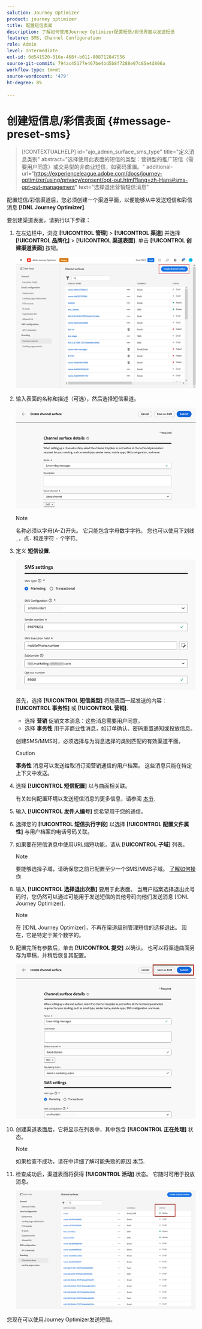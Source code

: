 ```yaml
---
solution: Journey Optimizer
product: journey optimizer
title: 配置短信表面
description: 了解如何使用Journey Optimizer配置短信/彩信界面以发送短信
feature: SMS, Channel Configuration
role: Admin
level: Intermediate
exl-id: 0d541520-016e-468f-b011-808712847556
source-git-commit: 794ac45177e467be4bd5b8f7288e07c85e4d806a
workflow-type: tm+mt
source-wordcount: '479'
ht-degree: 8%

---
```


# 创建短信息/彩信表面 {#message-preset-sms}

>[!CONTEXTUALHELP]
>id="ajo_admin_surface_sms_type"
>title="定义消息类别"
>abstract="选择使用此表面的短信的类型：营销型的推广短信（需要用户同意）或交易型的非商业短信，如密码重置。"
>additional-url="https://experienceleague.adobe.com/docs/journey-optimizer/using/privacy/consent/opt-out.html?lang=zh-Hans#sms-opt-out-management" text="选择退出营销短信消息"

配置短信/彩信渠道后，您必须创建一个渠道平面，以便能够从中发送短信和彩信消息 **[!DNL Journey Optimizer]**.

要创建渠道表面，请执行以下步骤：

1. 在左边栏中，浏览 **[!UICONTROL 管理]** > **[!UICONTROL 渠道]** 并选择 **[!UICONTROL 品牌化]** > **[!UICONTROL 渠道表面]**. 单击 **[!UICONTROL 创建渠道表面]** 按钮。

   ![](assets/preset-create.png)

1. 输入表面的名称和描述（可选），然后选择短信渠道。

   ![](assets/sms-create-surface.png)

   >[!NOTE]
   >
   > 名称必须以字母(A-Z)开头。 它只能包含字母数字字符。 您也可以使用下划线 `_`，点`.` 和连字符 `-` 个字符。

1. 定义 **短信设置**.

   ![](assets/sms-surface-settings.png)

   首先，选择 **[!UICONTROL 短信类型]** 将随表面一起发送的内容： **[!UICONTROL 事务性]** 或 **[!UICONTROL 营销]**.

   * 选择 **营销** 促销文本消息：这些消息需要用户同意。
   * 选择 **事务性** 用于非商业性消息，如订单确认、密码重置通知或投放信息。

   创建SMS/MMS时，必须选择与为消息选择的类别匹配的有效渠道平面。

   >[!CAUTION]
   >
   >**事务性** 消息可以发送给取消订阅营销通信的用户档案。 这些消息只能在特定上下文中发送。

1. 选择 **[!UICONTROL 短信配置]** 以与曲面相关联。

   有关如何配置环境以发送短信消息的更多信息，请参阅 [本节](#create-api).

1. 输入 **[!UICONTROL 发件人编号]** 您&#x200B;希望用于您的通信。

1. 选择您的 **[!UICONTROL 短信执行字段]** 以选择 **[!UICONTROL 配置文件属性]** 与用户档案的电话号码关联。

1. 如果要在短信消息中使用URL缩短功能，请从 **[!UICONTROL 子域]** 列表。

   >[!NOTE]
   >
   >要能够选择子域，请确保您之前已配置至少一个SMS/MMS子域。 [了解如何操作](sms-subdomains.md)

1. 输入 **[!UICONTROL 选择退出次数]** 要用于此表面。 当用户档案选择退出此号码时，您仍然可以通过可能用于发送短信的其他号码向他们发送消息 [!DNL Journey Optimizer].

   >[!NOTE]
   >
   >在 [!DNL Journey Optimizer]，不再在渠道级别管理短信的选择退出。 现在，它是特定于某个数字的。

1. 配置完所有参数后，单击 **[!UICONTROL 提交]** 以确认。 也可以将渠道曲面另存为草稿，并稍后恢复其配置。

   ![](assets/sms-submit-surface.png)

1. 创建渠道表面后，它将显示在列表中，其中包含 **[!UICONTROL 正在处理]** 状态。

   >[!NOTE]
   >
   >如果检查不成功，请在中详细了解可能失败的原因 [本节](#monitor-channel-surfaces).

1. 检查成功后，渠道表面将获得 **[!UICONTROL 活动]** 状态。 它随时可用于投放消息。

   ![](assets/preset-active.png)

您现在可以使用Journey Optimizer发送短信。
